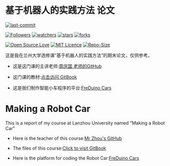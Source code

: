 # 基于机器人的实践方法 论文

[![last-commit](https://img.shields.io/github/last-commit/HollowMan6/Answers-for-LZU-CS-UG-Courses)](../../../graphs/commit-activity)

[![Followers](https://img.shields.io/github/followers/HollowMan6?style=social)](https://github.com/HollowMan6?tab=followers)
[![watchers](https://img.shields.io/github/watchers/HollowMan6/Answers-for-LZU-CS-UG-Courses?style=social)](../../../watchers)
[![stars](https://img.shields.io/github/stars/HollowMan6/Answers-for-LZU-CS-UG-Courses?style=social)](../../../stargazers)
[![forks](https://img.shields.io/github/forks/HollowMan6/Answers-for-LZU-CS-UG-Courses?style=social)](../../../network/members)

[![Open Source Love](https://badges.frapsoft.com/os/v1/open-source.svg?v=103)](https://hollowman6.github.io/fund.html)
[![MIT Licence](https://badges.frapsoft.com/os/mit/mit.svg?v=103)](https://opensource.org/licenses/mit-license.php)
[![Repo-Size](https://img.shields.io/github/repo-size/HollowMan6/Answers-for-LZU-CS-UG-Courses.svg)](../../../archive/master.zip)

这是我在兰州大学选修课“基于机器人的实践方法”的期末论文，仅供参考。

* 这是这门课的主讲老师:[周庆国 老师的GitHub](https://github.com/kinggolzu) 

* 这门课的教材:[点击访问 GitBook](https://kinggolzu.gitbooks.io/introduction-to-computer)

* 这是我们制作智能小车程序的平台:[FreDuino Cars](https://HollowMan6.github.io/FreDuino/index.htm)

# Making a Robot Car

This is a report of my course at Lanzhou University named "Making a Robot Car"

* Here is the teacher of this course:[Mr Zhou's GitHub](https://github.com/kinggolzu) 

* The files of this course:[Click to visit GitBook](https://kinggolzu.gitbooks.io/introduction-to-computer)

* Here is the platform for coding the Robot Car:[FreDuino Cars](https://HollowMan6.github.io/FreDuino/index.htm)
